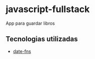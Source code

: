 # javascript-fullstack
App para guardar libros

## Tecnologias utilizadas
- [date-fns](https://date-fns.org/)